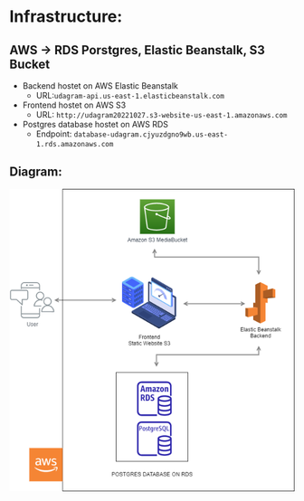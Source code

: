 # Infrastructure:

## AWS -> RDS Porstgres, Elastic Beanstalk, S3 Bucket

- Backend hostet on AWS Elastic Beanstalk
  - URL:`udagram-api.us-east-1.elasticbeanstalk.com`
- Frontend hostet on AWS S3
  - URL: `http://udagram20221027.s3-website-us-east-1.amazonaws.com`
- Postgres database hostet on AWS RDS
  - Endpoint: `database-udagram.cjyuzdgno9wb.us-east-1.rds.amazonaws.com`

## Diagram:

![](Diagrams/infrastructure.png)
